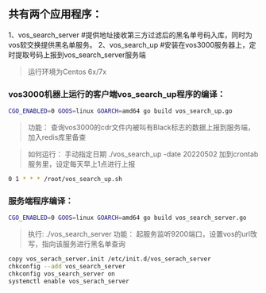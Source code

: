 ## 共有两个应用程序：
1、vos_search_server   #提供地址接收第三方过滤后的黑名单号码入库，同时为vos软交换提供黑名单服务。
2、vos_search_up       #安装在vos3000服务器上，定时提取号码上报到vos_search_server服务端

> 运行环境为Centos 6x/7x

### vos3000机器上运行的客户端vos_search_up程序的编译：
```bash
CGO_ENABLED=0 GOOS=linux GOARCH=amd64 go build vos_search_up.go
```
> 功能： 查询vos3000的cdr文件内被叫有Black标志的数据上报到服务端，加入redis库里备查

> 如何运行：
> 手动指定日期  ./vos_search_up -date 20220502
> 加到crontab服务里，设定每天早上1点进行上报

```bash
0 1 * * * /root/vos_search_up.sh
```

### 服务端程序编译：
```bash
CGO_ENABLED=0 GOOS=linux GOARCH=amd64 go build vos_search_server.go
```
> 执行:  ./vos_search_server
> 功能： 起服务监听9200端口，设置vos的url攺写，指向该服务进行黑名单查询
```bash
copy vos_serach_server.init /etc/init.d/vos_serach_server
chkconfig --add vos_search_server
chkconfig vos_search_server on
systemctl enable vos_serach_server
```
